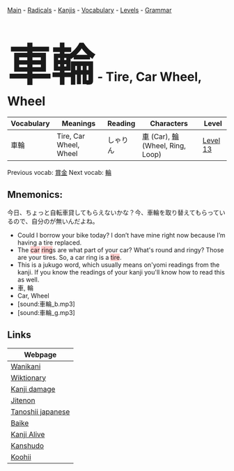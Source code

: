 <style> bigfont {font-size: 100px}</style>
[Main](../README.md) -
[Radicals](../radicals.md) -
[Kanjis](../kanjis.md) -
[Vocabulary](../vocabulary.md) -
[Levels](../levels.md) -
[Grammar](../grammar.md)
# <bigfont> 車輪</bigfont> - Tire, Car Wheel, Wheel 

| Vocabulary | Meanings | Reading | Characters | Level |
| --- | --- | --- | --- | --- |
| 車輪 | Tire, Car Wheel, Wheel | しゃりん |  [車](../kanjis/車.md) (Car), [輪](../kanjis/輪.md) (Wheel, Ring, Loop) | [Level 13](../levels/wk_level13.md) |

Previous vocab: [賞金](賞金.md) Next vocab: [輪](輪.md) 

## Mnemonics:
今日、ちょっと自転車貸してもらえないかな？今、車輪を取り替えてもらっているので、自分のが無いんだよね。
* Could I borrow your bike today? I don’t have mine right now because I’m having a tire replaced.
* The <span style="background-color:#ffcccb"> car</span> <span style="background-color:#ffcccb"> ring</span>s are what part of your car? What's round and ringy? Those are your tires. So, a car ring is a <span style="background-color:#ffcccb"> tire</span>.
* This is a jukugo word, which usually means on'yomi readings from the kanji. If you know the readings of your kanji you'll know how to read this as well.
* 車, 輪
* Car, Wheel
* [sound:車輪_b.mp3]
* [sound:車輪_g.mp3]


## Links 

| Webpage |
| --- |
| [Wanikani          ](https://www.wanikani.com/kanji/車輪) |
| [Wiktionary        ](https://en.wiktionary.org/wiki/車輪) |
| [Kanji damage      ](http://www.kanjidamage.com/kanji/search?utf8=✓&q=車輪) |
| [Jitenon           ](https://jitenon.com/kanji/車輪) |
| [Tanoshii japanese ](https://www.tanoshiijapanese.com/dictionary/kanji.cfm?k=車輪) |
| [Baike             ](https://baike.baidu.com/item/車輪) |
| [Kanji Alive       ](https://app.kanjialive.com/車輪) |
| [Kanshudo          ](https://www.kanshudo.com/searchmn?q=車輪) |
| [Koohii            ](https://kanji.koohii.com/study/kanji/車輪) |
